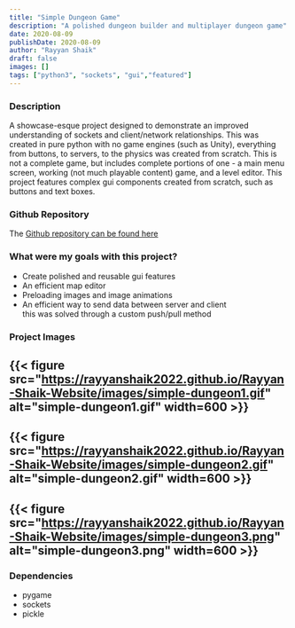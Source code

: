 ```yaml
---
title: "Simple Dungeon Game"
description: "A polished dungeon builder and multiplayer dungeon game"
date: 2020-08-09
publishDate: 2020-08-09
author: "Rayyan Shaik"
draft: false
images: []
tags: ["python3", "sockets", "gui","featured"]
---
```


### Description
A showcase-esque project designed to demonstrate an improved understanding of sockets and client/network relationships. This was created in pure python with no game engines (such as Unity), everything from buttons, to servers, to the physics was created from scratch. This is not a complete game, but includes complete portions of one - a main menu screen, working (not much playable content) game, and a level editor. This project features complex gui components created from scratch, such as buttons and text boxes.


### Github Repository
The [Github repository can be found here](https://github.com/rayyanshaik2022/Simple-Dungeon/)   

### What were my goals with this project?
* Create polished and reusable gui features
* An efficient map editor
* Preloading images and image animations
* An efficient way to send data between server and client   
this was solved through a custom push/pull method

### Project Images

{{< figure src="https://rayyanshaik2022.github.io/Rayyan-Shaik-Website/images/simple-dungeon1.gif" alt="simple-dungeon1.gif" width=600 >}}
---

{{< figure src="https://rayyanshaik2022.github.io/Rayyan-Shaik-Website/images/simple-dungeon2.gif" alt="simple-dungeon2.gif" width=600 >}}
---

{{< figure src="https://rayyanshaik2022.github.io/Rayyan-Shaik-Website/images/simple-dungeon3.png" alt="simple-dungeon3.png" width=600 >}}
---

### Dependencies
* pygame
* sockets
* pickle
